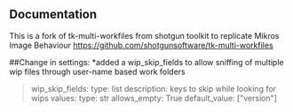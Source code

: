 ## Documentation
This is a fork of tk-multi-workfiles from shotgun toolkit to replicate Mikros Image Behaviour
https://github.com/shotgunsoftware/tk-multi-workfiles


##Change in settings:
*added a wip_skip_fields to allow sniffing of multiple wip files through user-name based work folders

>    wip_skip_fields:
>       type: list
>        description: keys to skip while looking for wips
>        values:
>            type: str
>        allows_empty: True
>        default_value: ["version"]